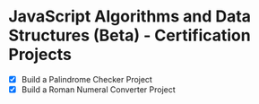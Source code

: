 # JavaScript Algorithms and Data Structures (Beta) - Certification Projects

- [x] Build a Palindrome Checker Project
- [x] Build a Roman Numeral Converter Project
